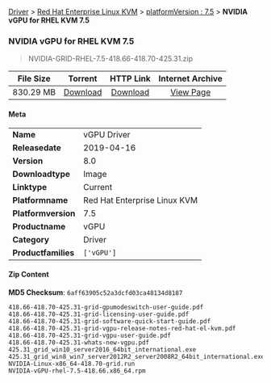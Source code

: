 
[Driver](/README.md)  >  [Red Hat Enterprise Linux KVM](/index/Driver/Red_Hat_Enterprise_Linux_KVM.md)  >  [platformVersion : 7.5](/index/Driver/Red_Hat_Enterprise_Linux_KVM/7.5.md)  >  **NVIDIA vGPU for RHEL KVM 7.5**


###    NVIDIA vGPU for RHEL KVM 7.5

> NVIDIA-GRID-RHEL-7.5-418.66-418.70-425.31.zip   


| **File Size** | **Torrent**  | **HTTP Link** | **Internet Archive** |
|:-------------:|:------------:|:-------------:|:--------------------:|
| 830.29 MB |  [Download](https://archive.org/download/nvgpu_NVIDIA-GRID-RHEL-7.5-418.66-418.70-425.31.zip/nvgpu_NVIDIA-GRID-RHEL-7.5-418.66-418.70-425.31.zip_archive.torrent)       | [Download](https://archive.org/compress/nvgpu_NVIDIA-GRID-RHEL-7.5-418.66-418.70-425.31.zip) | [View Page](https://archive.org/details/nvgpu_NVIDIA-GRID-RHEL-7.5-418.66-418.70-425.31.zip)       |

#### Meta

<table>
<tr><td><strong>Name</strong></td><td>vGPU Driver</td></tr>
<tr><td><strong>Releasedate</strong></td><td>2019-04-16</td></tr>
<tr><td><strong>Version</strong></td><td>8.0</td></tr>
<tr><td><strong>Downloadtype</strong></td><td>Image</td></tr>
<tr><td><strong>Linktype</strong></td><td>Current</td></tr>
<tr><td><strong>Platformname</strong></td><td>Red Hat Enterprise Linux KVM</td></tr>
<tr><td><strong>Platformversion</strong></td><td>7.5</td></tr>
<tr><td><strong>Productname</strong></td><td>vGPU</td></tr>
<tr><td><strong>Category</strong></td><td>Driver</td></tr>
<tr><td><strong>Productfamilies</strong></td><td><code>['vGPU']</code></td></tr>
</table>

#### Zip Content

**MD5 Checksum**: `6aff63905c52a3dcfd03ca48134d8187`

```text
418.66-418.70-425.31-grid-gpumodeswitch-user-guide.pdf
418.66-418.70-425.31-grid-licensing-user-guide.pdf
418.66-418.70-425.31-grid-software-quick-start-guide.pdf
418.66-418.70-425.31-grid-vgpu-release-notes-red-hat-el-kvm.pdf
418.66-418.70-425.31-grid-vgpu-user-guide.pdf
418.66-418.70-425.31-whats-new-vgpu.pdf
425.31_grid_win10_server2016_64bit_international.exe
425.31_grid_win8_win7_server2012R2_server2008R2_64bit_international.exe
NVIDIA-Linux-x86_64-418.70-grid.run
NVIDIA-vGPU-rhel-7.5-418.66.x86_64.rpm
```